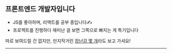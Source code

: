 ## 프론트엔드 개발자입니다
- JS를 좋아하며, 리액트를 공부 중입니다✍
- 프로젝트를 진행하다 재미난 걸 보면 그쪽으로 빠지는 게 특기입니다

따로 보여드릴 건 없지만, 만지작거린 [장난감 몇 개](https://maetdol.github.io/JSToys/)라도 보고 가셔요!

---
